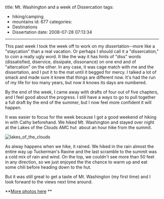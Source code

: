 title: Mt. Washington and a week of Dissercation
tags:
  - hiking/camping
  - mountains
id: 677
categories:
  - Destinations
  - Dissertation
date: 2008-07-28 07:13:34
---

This past week I took the week off to work on my dissertation--more like a "staycation" than a real vacation. Or perhaps I should call it a "dissercation," to coin a really ugly word. It like the way it has hints of "diss" words (dissatisfied, diservice, dissipate, dissonance) on one end and of "altercation" on the other. In any case, it was cage match with me and the dissertation, and I put it to the mat until it begged for mercy. I talked a lot of smack and made sure it knew that things are different now. It's had the run of my life for too many years, but now it knows its days are numbered.

By the end of the week, I came away with drafts of four out of five chapters, and I feel good about the progress. I still have a ways to go to pull together a full draft by the end of the summer, but I now feel more confident it will happen.

It was easier to focus for the week because I got a good weekend of hiking in with Cathy beforehand. We hiked Mt. Washington and stayed over night at the Lakes of the Clouds AMC hut  about an hour hike from the summit.

![lakes_of_the_clouds](http://www.timlindgren.com/whereproject/wp-content/uploads/2008/07/lakes_of_the_clouds.jpg "lakes_of_the_clouds")

As alway happens when we hike, it rained. We hiked in the rain almost the entire way up Tuckerman's Ravine and the last scramble to the summit was a cold mix of rain and wind. On the top, we couldn't see more than 50 feet in any direction, so we just enjoyed the the chance to warm up and eat some chili before heading down to the hut.

But it was still great to get a taste of Mt. Washington (my first time) and I look forward to the views next time around.

**[More photos here](http://picasaweb.google.com/timlindgren/MtWashingtonNH2008) **